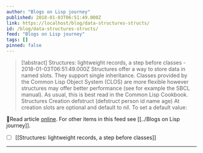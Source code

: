 ```yaml
---
author: "Blogs on Lisp journey"
published: 2018-01-03T06:51:49.000Z
link: https://localhost/blog/data-structures-structs/
id: /blog/data-structures-structs/
feed: "Blogs on Lisp journey"
tags: []
pinned: false
---
```

> [!abstract] Structures: lightweight records, a step before classes - 2018-01-03T06:51:49.000Z
> Structures offer a way to store data in named slots. They support single inheritance. Classes provided by the Common Lisp Object System (CLOS) are more flexible however structures may offer better performance (see for example the SBCL manual). As usual, this is best read in the Common Lisp Cookbook. Structures Creation defstruct (defstruct person id name age) At creation slots are optional and default to nil. To set a default value:

🔗Read article [online](https://localhost/blog/data-structures-structs/). For other items in this feed see [[../Blogs on Lisp journey]].

- [ ] [[Structures꞉ lightweight records, a step before classes]]
- - -

